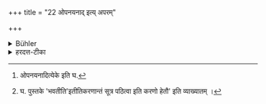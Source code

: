 +++
title = "22 ओपनयनाद् इत्य् अपरम्"

+++

<details><summary>Bühler</summary>

22. The best (opinion is, that they cannot be defiled) until the initiation has been performed.
</details>

<details><summary>हरदत्त-टीका</summary>

## सूत्रम्
[^२]ओपनयनादित्यपरम् ॥ २२ ॥  
### टिप्पनी
उपयनादर्वाक् नाऽप्रयता गर्भा [^३]इत्यपरदर्शनम् ॥ २२॥  

[^२]: ओपनयनादित्येके इति घ.  

[^३]: घ. पुस्तके 'भवतीति'इतीतिकरणान्तं सूत्र पठित्वा इति करणो हेतौ' इति व्याख्यातम् ।
</details>
